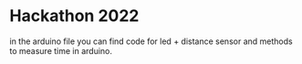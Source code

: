 # Hackathon 2022

in the arduino file you can find code for led + distance sensor and methods to measure time in arduino. 
